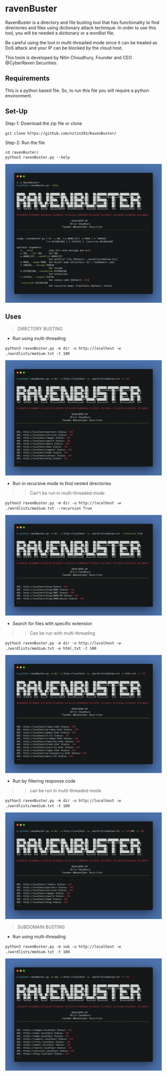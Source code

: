 # ravenBuster
RavenBuster is a directory and file busting tool that has functionality to find directories and files using dictionary attack technique. In order to use this tool, you will be needed a dictionary or a wordlist file. 


Be careful using the tool in multi-threaded mode since it can be treated as DoS attack and your IP can be blocked by the cloud host. 


This tools is developed by Nitin Choudhury, Founder and CEO @CyberRaven Securities.

## Requirements
This is a python based file. So, to run this file you will require a python environment.

## Set-Up
Step-1: Download the zip file or clone

`git clone https://github.com/nitin293/RavenBuster/`

Step-2: Run the file

```
cd ravenBuster/
python3 ravenBuster.py --help
```

![img](./assets/img-0.png)

## Uses

> DIRECTORY BUSTING
* Run using multi-threading

`python3 ravenBuster.py -m dir -u http://localhost -w ./wordlists/medium.txt -t 100`

![img](./assets/img-1.png)


* Run in recursive mode to find nested directories

>> Can't be run in multi-threaded mode

`python3 ravenBuster.py -m dir -u http://localhost -w ./wordlists/medium.txt --recursion True`

![img](./assets/img-2.png)


* Search for files with specific extension

>> Can be run with multi-threading

`python3 ravenBuster.py -m dir -u http://localhost -w ./wordlists/medium.txt -e html,txt -t 100`

![img](./assets/img-3.png)


* Run by filtering response code

>> can be run in multi-threaded mode

`python3 ravenBuster.py -m dir -u http://localhost -w ./wordlists/medium.txt -t 100`

![img](./assets/img-4.png)




> SUBDOMAIN BUSTING
* Run using multi-threading

`python3 ravenBuster.py -m sub -u http://localhost -w ./wordlists/medium.txt -t 100`

![img](./assets/img-5.png)